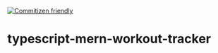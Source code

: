 [![Commitizen friendly](https://img.shields.io/badge/commitizen-friendly-brightgreen.svg)](http://commitizen.github.io/cz-cli/)

# typescript-mern-workout-tracker
